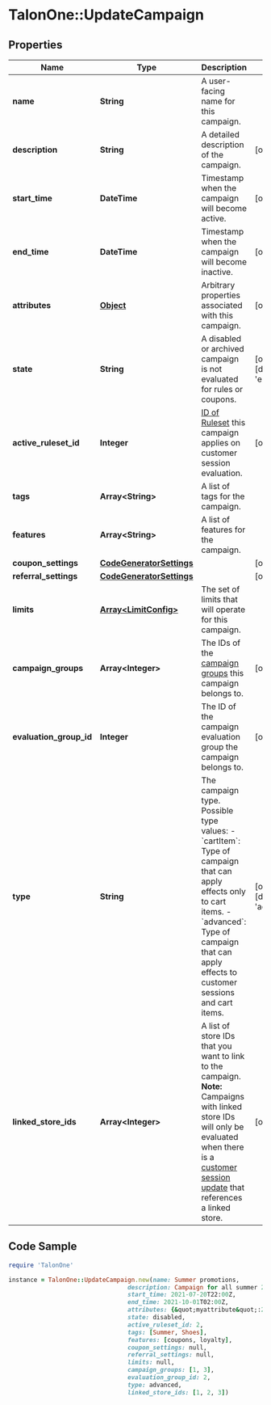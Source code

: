 # TalonOne::UpdateCampaign

## Properties

Name | Type | Description | Notes
------------ | ------------- | ------------- | -------------
**name** | **String** | A user-facing name for this campaign. | 
**description** | **String** | A detailed description of the campaign. | [optional] 
**start_time** | **DateTime** | Timestamp when the campaign will become active. | [optional] 
**end_time** | **DateTime** | Timestamp when the campaign will become inactive. | [optional] 
**attributes** | [**Object**](.md) | Arbitrary properties associated with this campaign. | [optional] 
**state** | **String** | A disabled or archived campaign is not evaluated for rules or coupons.  | [optional] [default to &#39;enabled&#39;]
**active_ruleset_id** | **Integer** | [ID of Ruleset](https://docs.talon.one/management-api#operation/getRulesets) this campaign applies on customer session evaluation.  | [optional] 
**tags** | **Array&lt;String&gt;** | A list of tags for the campaign. | 
**features** | **Array&lt;String&gt;** | A list of features for the campaign. | 
**coupon_settings** | [**CodeGeneratorSettings**](CodeGeneratorSettings.md) |  | [optional] 
**referral_settings** | [**CodeGeneratorSettings**](CodeGeneratorSettings.md) |  | [optional] 
**limits** | [**Array&lt;LimitConfig&gt;**](LimitConfig.md) | The set of limits that will operate for this campaign. | 
**campaign_groups** | **Array&lt;Integer&gt;** | The IDs of the [campaign groups](https://docs.talon.one/docs/product/account/account-settings/managing-campaign-groups) this campaign belongs to.  | [optional] 
**evaluation_group_id** | **Integer** | The ID of the campaign evaluation group the campaign belongs to. | [optional] 
**type** | **String** | The campaign type. Possible type values:   - &#x60;cartItem&#x60;: Type of campaign that can apply effects only to cart items.   - &#x60;advanced&#x60;: Type of campaign that can apply effects to customer sessions and cart items.  | [optional] [default to &#39;advanced&#39;]
**linked_store_ids** | **Array&lt;Integer&gt;** | A list of store IDs that you want to link to the campaign.  **Note:** Campaigns with linked store IDs will only be evaluated when there is a [customer session update](https://docs.talon.one/integration-api#tag/Customer-sessions/operation/updateCustomerSessionV2) that references a linked store.  | [optional] 

## Code Sample

```ruby
require 'TalonOne'

instance = TalonOne::UpdateCampaign.new(name: Summer promotions,
                                 description: Campaign for all summer 2021 promotions,
                                 start_time: 2021-07-20T22:00Z,
                                 end_time: 2021-10-01T02:00Z,
                                 attributes: {&quot;myattribute&quot;:20},
                                 state: disabled,
                                 active_ruleset_id: 2,
                                 tags: [Summer, Shoes],
                                 features: [coupons, loyalty],
                                 coupon_settings: null,
                                 referral_settings: null,
                                 limits: null,
                                 campaign_groups: [1, 3],
                                 evaluation_group_id: 2,
                                 type: advanced,
                                 linked_store_ids: [1, 2, 3])
```


